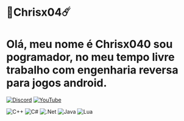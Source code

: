 # 💫Chrisx04☄️
<h1>Olá, meu nome é Chrisx040 sou pogramador, no meu tempo livre trabalho com engenharia reversa para jogos android.</h1>



[![Discord](https://img.shields.io/badge/Discord-%237289DA.svg?logo=discord&logoColor=white)](https://discord.gg/discord.gg/3QMQp5kXcN) [![YouTube](https://img.shields.io/badge/YouTube-%23FF0000.svg?logo=YouTube&logoColor=white)](https://youtube.com/@UC-wP9MCZTq4EX0_mvf_VWlw) 


![C++](https://img.shields.io/badge/c++-%2300599C.svg?style=flat&logo=c%2B%2B&logoColor=white) ![C#](https://img.shields.io/badge/c%23-%23239120.svg?style=flat&logo=c-sharp&logoColor=white) ![.Net](https://img.shields.io/badge/.NET-5C2D91?style=flat&logo=.net&logoColor=white) ![Java](https://img.shields.io/badge/java-%23ED8B00.svg?style=flat&logo=java&logoColor=white) ![Lua](https://img.shields.io/badge/lua-%232C2D72.svg?style=flat&logo=lua&logoColor=white)


<!-- Proudly created with GPRM ( https://gprm.itsvg.in ) -->
